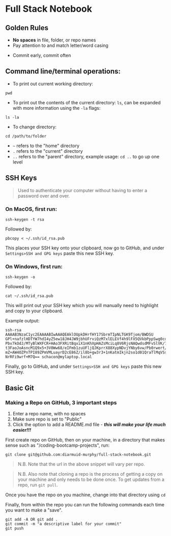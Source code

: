 # Full Stack Notebook

## Golden Rules
* **No spaces** in file, folder, or repo names
* Pay attention to and match letter/word casing 
<!-- * Always `pull` before `push` (when working collaboratively) -->
* Commit early, commit often

## Command line/terminal operations:

* To print out current working directory:
```
pwd
```

* To print out the contents of the current directory: `ls`, can be expanded with more information using the `-la` flags:
```
ls -la
```

* To change directory:
```
cd /path/to/folder
```

* `~` refers to the "home" directory
* `.` refers to the "current" directory
* `..` refers to the "parent" directory, example usage: `cd ..` to go up one level

## SSH Keys

> Used to authenticate your computer without having to enter a password over and over.

### On MacOS, first run:
```
ssh-keygen -t rsa
```

Followed by: 
```
pbcopy < ~/.ssh/id_rsa.pub
```

This places your SSH key onto your clipboard, now go to GitHub, and under `Settings>SSH and GPG keys` paste this new SSH key.

### On Windows, first run:
```
ssh-keygen -o
```

Followed by:
```
cat ~/.ssh/id_rsa.pub
```

This will print out your SSH key which you will manually need to highlight and copy to your clipboard.

Example output: 
```
ssh-rsa AAAAB3NzaC1yc2EAAAABIwAAAQEAklOUpkDHrfHY17SbrmTIpNLTGK9Tjom/BWDSU
GPl+nafzlHDTYW7hdI4yZ5ew18JH4JW9jbhUFrviQzM7xlELEVf4h9lFX5QVkbPppSwg0cda3
Pbv7kOdJ/MTyBlWXFCR+HAo3FXRitBqxiX1nKhXpHAZsMciLq8V6RjsNAQwdsdMFvSlVK/7XA
t3FaoJoAsncM1Q9x5+3V0Ww68/eIFmb1zuUFljQJKprrX88XypNDvjYNby6vw/Pb0rwert/En
mZ+AW4OZPnTPI89ZPmVMLuayrD2cE86Z/il8b+gw3r3+1nKatmIkjn2so1d01QraTlMqVSsbx
NrRFi9wrf+M7Q== schacon@mylaptop.local
```

Finally, go to GitHub, and under `Settings>SSH and GPG keys` paste this new SSH key.

## Basic Git

### Making a Repo on GitHub, 3 important steps
1. Enter a repo name, with no spaces
2. Make sure repo is set to "Public"
3. Click the option to add a README.md file - ***this will make your life much easier!!!***

First create repo on GitHub, then on your machine, in a directory that makes sense such as "/coding-bootcamp-projects", run:
```
git clone git@github.com:diarmuid-murphy/full-stack-notebook.git
``` 

> N.B. Note that the url in the above snippet will vary per repo. 

> N.B. Also note that cloning a repo is the process of getting a copy on your machine and only needs to be done once. To get updates from a repo, run `git pull`.

Once you have the repo on you machine, change into that directory using `cd`

Finally, from within the repo you can run the following commands each time you want to make a "save".

```
git add -A OR git add .
git commit -m "a descriptive label for your commit"
git push
```

<!-- ## Common Errors

* Off by one error eg, `i = 1` vs `i = 0`
* Pluralization/casing eg. `Console.log()` vs `console.log()` or `student` vs `students`
* Wrong/unexpected data types, use `typeof` to confirm data type -->

<!-- https://code.visualstudio.com/docs/setup/mac#_launching-from-the-command-line -->

<!-- https://stackoverflow.com/questions/42606837/how-do-i-use-bash-on-windows-from-the-visual-studio-code-integrated-terminal -->